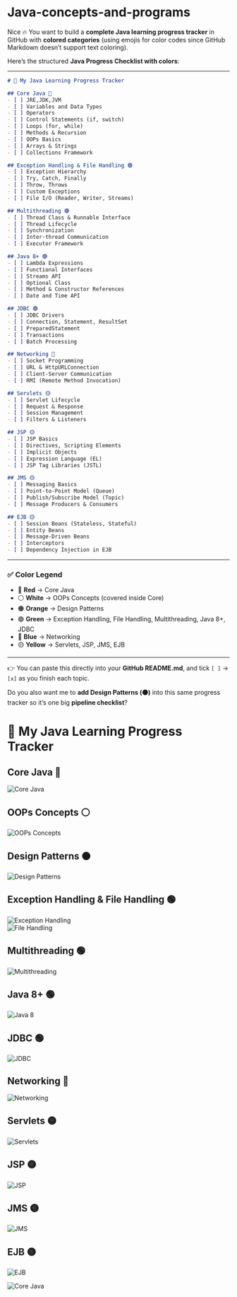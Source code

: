 # Java-concepts-and-programs
Nice 🔥 You want to build a **complete Java learning progress tracker** in GitHub with **colored categories** (using emojis for color codes since GitHub Markdown doesn’t support text coloring).

Here’s the structured **Java Progress Checklist with colors**:

---

```markdown
# 🚀 My Java Learning Progress Tracker  

## Core Java 🔴
- [ ] JRE,JDK,JVM 
- [ ] Variables and Data Types  
- [ ] Operators  
- [ ] Control Statements (if, switch)  
- [ ] Loops (for, while)  
- [ ] Methods & Recursion  
- [ ] OOPs Basics  
- [ ] Arrays & Strings  
- [ ] Collections Framework  

## Exception Handling & File Handling 🟢  
- [ ] Exception Hierarchy  
- [ ] Try, Catch, Finally  
- [ ] Throw, Throws  
- [ ] Custom Exceptions  
- [ ] File I/O (Reader, Writer, Streams)  

## Multithreading 🟢  
- [ ] Thread Class & Runnable Interface  
- [ ] Thread Lifecycle  
- [ ] Synchronization  
- [ ] Inter-thread Communication  
- [ ] Executor Framework  

## Java 8+ 🟢  
- [ ] Lambda Expressions  
- [ ] Functional Interfaces  
- [ ] Streams API  
- [ ] Optional Class  
- [ ] Method & Constructor References  
- [ ] Date and Time API  

## JDBC 🟢  
- [ ] JDBC Drivers  
- [ ] Connection, Statement, ResultSet  
- [ ] PreparedStatement  
- [ ] Transactions  
- [ ] Batch Processing  

## Networking 🔵  
- [ ] Socket Programming  
- [ ] URL & HttpURLConnection  
- [ ] Client-Server Communication  
- [ ] RMI (Remote Method Invocation)  

## Servlets 🟡  
- [ ] Servlet Lifecycle  
- [ ] Request & Response  
- [ ] Session Management  
- [ ] Filters & Listeners  

## JSP 🟡  
- [ ] JSP Basics  
- [ ] Directives, Scripting Elements  
- [ ] Implicit Objects  
- [ ] Expression Language (EL)  
- [ ] JSP Tag Libraries (JSTL)  

## JMS 🟡  
- [ ] Messaging Basics  
- [ ] Point-to-Point Model (Queue)  
- [ ] Publish/Subscribe Model (Topic)  
- [ ] Message Producers & Consumers  

## EJB 🟡  
- [ ] Session Beans (Stateless, Stateful)  
- [ ] Entity Beans  
- [ ] Message-Driven Beans  
- [ ] Interceptors  
- [ ] Dependency Injection in EJB  
```

---

### ✅ Color Legend

* 🔴 **Red** → Core Java
* ⚪ **White** → OOPs Concepts (covered inside Core)
* 🟠 **Orange** → Design Patterns
* 🟢 **Green** → Exception Handling, File Handling, Multithreading, Java 8+, JDBC
* 🔵 **Blue** → Networking
* 🟡 **Yellow** → Servlets, JSP, JMS, EJB

---

👉 You can paste this directly into your **GitHub README.md**, and tick `[ ]` → `[x]` as you finish each topic.

Do you also want me to **add Design Patterns (🟠)** into this same progress tracker so it’s one big **pipeline checklist**?

# 🚀 My Java Learning Progress Tracker  

## Core Java 🔴  
![Core Java](https://img.shields.io/badge/Core%20Java-80%25-red)

## OOPs Concepts ⚪  
![OOPs Concepts](https://img.shields.io/badge/OOPs-60%25-white)

## Design Patterns 🟠  
![Design Patterns](https://img.shields.io/badge/Design%20Patterns-20%25-orange)

## Exception Handling & File Handling 🟢  
![Exception Handling](https://img.shields.io/badge/Exception%20Handling-50%25-brightgreen)  
![File Handling](https://img.shields.io/badge/File%20Handling-40%25-brightgreen)

## Multithreading 🟢  
![Multithreading](https://img.shields.io/badge/Multithreading-30%25-brightgreen)

## Java 8+ 🟢  
![Java 8](https://img.shields.io/badge/Java%208%2B-10%25-brightgreen)

## JDBC 🟢  
![JDBC](https://img.shields.io/badge/JDBC-0%25-brightgreen)

## Networking 🔵  
![Networking](https://img.shields.io/badge/Networking-0%25-blue)

## Servlets 🟡  
![Servlets](https://img.shields.io/badge/Servlets-0%25-yellow)

## JSP 🟡  
![JSP](https://img.shields.io/badge/JSP-0%25-yellow)

## JMS 🟡  
![JMS](https://img.shields.io/badge/JMS-0%25-yellow)

## EJB 🟡  
![EJB](https://img.shields.io/badge/EJB-0%25-yellow)

![Core Java](https://img.shields.io/badge/Core%20Java-██████████░░░░░░░-red?style=flat-square)

